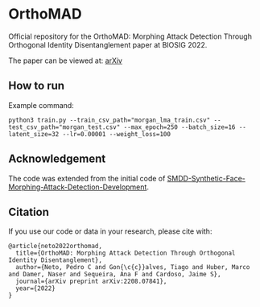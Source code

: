 # OrthoMAD
Official repository for the OrthoMAD: Morphing Attack Detection Through Orthogonal Identity Disentanglement paper at BIOSIG 2022.

The paper can be viewed at: [arXiv](https://arxiv.org/abs/2208.07841)

## How to run

Example command: 
```
python3 train.py --train_csv_path="morgan_lma_train.csv" --test_csv_path="morgan_test.csv" --max_epoch=250 --batch_size=16 --latent_size=32 --lr=0.00001 --weight_loss=100
```

## Acknowledgement
The code was extended from the initial code of [SMDD-Synthetic-Face-Morphing-Attack-Detection-Development](https://github.com/naserdamer/SMDD-Synthetic-Face-Morphing-Attack-Detection-Development-dataset). 

## Citation
If you use our code or data in your research, please cite with:

```
@article{neto2022orthomad,
  title={OrthoMAD: Morphing Attack Detection Through Orthogonal Identity Disentanglement},
  author={Neto, Pedro C and Gon{\c{c}}alves, Tiago and Huber, Marco and Damer, Naser and Sequeira, Ana F and Cardoso, Jaime S},
  journal={arXiv preprint arXiv:2208.07841},
  year={2022}
}
```
